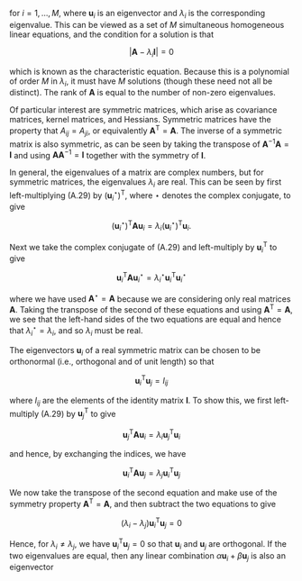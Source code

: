 for $i=1, \ldots, M$, where $\mathbf{u}_{i}$ is an eigenvector and $\lambda_{i}$ is the corresponding eigenvalue. This can be viewed as a set of $M$ simultaneous homogeneous linear equations, and the condition for a solution is that

$$
\left|\mathbf{A}-\lambda_{i} \mathbf{I}\right|=0
$$

which is known as the characteristic equation. Because this is a polynomial of order $M$ in $\lambda_{i}$, it must have $M$ solutions (though these need not all be distinct). The rank of $\mathbf{A}$ is equal to the number of non-zero eigenvalues.

Of particular interest are symmetric matrices, which arise as covariance matrices, kernel matrices, and Hessians. Symmetric matrices have the property that $A_{i j}=A_{j i}$, or equivalently $\mathbf{A}^{\mathrm{T}}=\mathbf{A}$. The inverse of a symmetric matrix is also symmetric, as can be seen by taking the transpose of $\mathbf{A}^{-1} \mathbf{A}=\mathbf{I}$ and using $\mathbf{A A}^{-1}=\mathbf{I}$ together with the symmetry of $\mathbf{I}$.

In general, the eigenvalues of a matrix are complex numbers, but for symmetric matrices, the eigenvalues $\lambda_{i}$ are real. This can be seen by first left-multiplying (A.29) by $\left(\mathbf{u}_{i}^{\star}\right)^{\mathrm{T}}$, where $\star$ denotes the complex conjugate, to give

$$
\left(\mathbf{u}_{i}^{\star}\right)^{\mathrm{T}} \mathbf{A} \mathbf{u}_{i}=\lambda_{i}\left(\mathbf{u}_{i}^{\star}\right)^{\mathrm{T}} \mathbf{u}_{i} .
$$

Next we take the complex conjugate of (A.29) and left-multiply by $\mathbf{u}_{i}^{\mathrm{T}}$ to give

$$
\mathbf{u}_{i}^{\mathrm{T}} \mathbf{A} \mathbf{u}_{i}^{\star}=\lambda_{i}^{\star} \mathbf{u}_{i}^{\mathrm{T}} \mathbf{u}_{i}^{\star}
$$

where we have used $\mathbf{A}^{\star}=\mathbf{A}$ because we are considering only real matrices $\mathbf{A}$. Taking the transpose of the second of these equations and using $\mathbf{A}^{\mathrm{T}}=\mathbf{A}$, we see that the left-hand sides of the two equations are equal and hence that $\lambda_{i}^{\star}=\lambda_{i}$, and so $\lambda_{i}$ must be real.

The eigenvectors $\mathbf{u}_{i}$ of a real symmetric matrix can be chosen to be orthonormal (i.e., orthogonal and of unit length) so that

$$
\mathbf{u}_{i}^{\mathrm{T}} \mathbf{u}_{j}=I_{i j}
$$

where $I_{i j}$ are the elements of the identity matrix $\mathbf{I}$. To show this, we first left-multiply (A.29) by $\mathbf{u}_{j}^{\mathrm{T}}$ to give

$$
\mathbf{u}_{j}^{\mathrm{T}} \mathbf{A} \mathbf{u}_{i}=\lambda_{i} \mathbf{u}_{j}^{\mathrm{T}} \mathbf{u}_{i}
$$

and hence, by exchanging the indices, we have

$$
\mathbf{u}_{i}^{\mathrm{T}} \mathbf{A} \mathbf{u}_{j}=\lambda_{j} \mathbf{u}_{i}^{\mathrm{T}} \mathbf{u}_{j}
$$

We now take the transpose of the second equation and make use of the symmetry property $\mathbf{A}^{\mathrm{T}}=\mathbf{A}$, and then subtract the two equations to give

$$
\left(\lambda_{i}-\lambda_{j}\right) \mathbf{u}_{i}^{\mathrm{T}} \mathbf{u}_{j}=0
$$

Hence, for $\lambda_{i} \neq \lambda_{j}$, we have $\mathbf{u}_{i}^{\mathrm{T}} \mathbf{u}_{j}=0$ so that $\mathbf{u}_{i}$ and $\mathbf{u}_{j}$ are orthogonal. If the two eigenvalues are equal, then any linear combination $\alpha \mathbf{u}_{i}+\beta \mathbf{u}_{j}$ is also an eigenvector